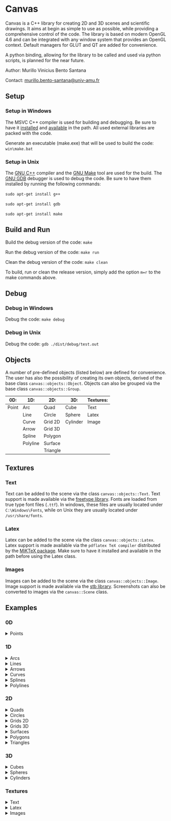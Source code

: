# Canvas

<!-- markdownlint-disable MD010 MD024 MD033 -->

Canvas is a C++ library for creating 2D and 3D scenes and scientific drawings. It aims at begin as simple to use as possible, while providing a comprehensive control of the code. The library is based on modern OpenGL 4.6 and can be integrated with any window system that provides an OpenGL context. Default managers for GLUT and QT are added for convenience.

A python binding, allowing for the library to be called and used via python scripts, is planned for the near future.

Author: Murillo Vinicius Bento Santana

Contact: [murillo.bento-santana@univ-amu.fr](mailto:murillo.bento-santana@univ-amu.fr)

## Setup

### Setup in Windows

The MSVC C++ compiler is used for building and debugging. Be sure to have it [installed](https://visualstudio.microsoft.com/vs/community/) and [available](https://learn.microsoft.com/en-us/visualstudio/ide/reference/command-prompt-powershell?view=vs-2022) in the path. All used external libraries are packed with the code.

Generate an executable (make.exe) that will be used to build the code: `win\make.bat`

### Setup in Unix

The [GNU C++](https://gcc.gnu.org/) compiler and the [GNU Make](https://www.gnu.org/software/make/) tool are used for the build. The [GNU GDB](https://www.sourceware.org/gdb/) debugger is used to debug the code. Be sure to have them installed by running the following commands:

`sudo apt-get install g++`

`sudo apt-get install gdb`

`sudo apt-get install make`

## Build and Run

Build the debug version of the code: `make`

Run the debug version of the code: `make run`

Clean the debug version of the code: `make clean`

To build, run or clean the release version, simply add the option `m=r` to the make commands above.

## Debug

### Debug in Windows

Debug the code: `make debug`

### Debug in Unix

Debug the code: `gdb ./dist/debug/test.out`

## Objects

A number of pre-defined objects (listed below) are defined for convenience. The user has also the possibility of creating its own objects, derived of the base class `canvas::objects::Object`. Objects can also be grouped via the base class `canvas::objects::Group`.

| 0D:   | 1D:      | 2D:      | 3D:      | Textures: |
|-------|----------|----------|----------|-----------|
| Point | Arc      | Quad     | Cube     | Text      |
|       | Line     | Circle   | Sphere   | Latex     |
|       | Curve    | Grid 2D  | Cylinder | Image     |
|       | Arrow    | Grid 3D  |          |           |
|       | Spline   | Polygon  |          |           |
|       | Polyline | Surface  |          |           |
|       |          | Triangle |          |           |

## Textures

### Text

Text can be added to the scene via the class `canvas::objects::Text`. Text support is made available via the [freetype library](http://freetype.org/). Fonts are loaded from true type font files (`.ttf`). In windows, these files are usually located under `C:\Windows\Fonts`, while on Unix they are usually located under `/usr/share/fonts`.

### Latex

Latex can be added to the scene via the class `canvas::objects::Latex`. Latex support is made available via the `pdflatex TeX compiler` distributed by the [MiKTeX package](https://miktex.org/). Make sure to have it installed and available in the path before using the Latex class.

### Images

Images can be added to the scene via the class `canvas::objects::Image`. Image support is made available via the [stb library](https://github.com/nothings/stb). Screenshots can also be converted to images via the `canvas::Scene` class.

## Examples

### 0D

<details>
	<summary>Points</summary>
	<img src="test/data/tutorial/0D/points.png" height="600"/>

	//canvas
	#include "inc/Scene/Scene.hpp"
	#include "inc/Objects/0D/Point.hpp"

	//examples
	#include "inc/examples.hpp"

	void points(canvas::Scene* scene)
	{
		//data
		const unsigned n = 10;
		const float r = 1.0f / n;
		//objects
		for(unsigned i = 0; i < n; i++)
		{
			for(unsigned j = 0; j < n; j++)
			{
				const float x1 = 2 * r * j + r - 1;
				const float x2 = 2 * r * i + r - 1;
				scene->add_object(new canvas::objects::Point);
				((canvas::objects::Point*) scene->object(n * i + j))->position({x1, x2, 0});
			}
		}
	}
</details>

### 1D

<details>
	<summary>Arcs</summary>
	<img src="test/data/tutorial/1D/arcs.png" height="600"/>

	//std
	#include <cmath>

	//canvas
	#include "inc/Scene/Scene.hpp"
	#include "inc/Objects/1D/Arc.hpp"
	#include "inc/Objects/1D/Arrow.hpp"

	//examples
	#include "inc/examples.hpp"

	void arcs(canvas::Scene* scene)
	{
		//data
		const unsigned n = 10;
		const float r = 1.0f / n;
		//objects
		for(unsigned i = 0; i < n; i++)
		{
			for(unsigned j = 0; j < n; j++)
			{
				scene->add_object(new canvas::objects::Arc);
				((canvas::objects::Arc*) scene->object(n * i + j))->radius(r);
				((canvas::objects::Arc*) scene->object(n * i + j))->angle(0, 0);
				((canvas::objects::Arc*) scene->object(n * i + j))->add_arrow(0.5, true);
				((canvas::objects::Arc*) scene->object(n * i + j))->color_fill({0, 0, 1});
				((canvas::objects::Arc*) scene->object(n * i + j))->color_stroke({1, 1, 1});
				((canvas::objects::Arc*) scene->object(n * i + j))->arrow(0)->width(r / 5);
				((canvas::objects::Arc*) scene->object(n * i + j))->arrow(0)->height(r / 5);
				((canvas::objects::Arc*) scene->object(n * i + j))->angle(1, 2 * M_PI * float(n * i + j) / n / n);
				((canvas::objects::Arc*) scene->object(n * i + j))->shift({2 * r * j + r - 1, 2 * r * i + r - 1, 0});
			}
		}
	}
</details>

<details>
	<summary>Lines</summary>
	<img src="test/data/tutorial/1D/lines.png" height="600"/>

	//canvas
	#include "inc/Scene/Scene.hpp"
	#include "inc/Objects/1D/Line.hpp"
	#include "inc/Objects/1D/Arrow.hpp"

	//examples
	#include "inc/examples.hpp"

	void lines(canvas::Scene* scene)
	{
		//data
		float s = 0.90f;
		const unsigned n = 5;
		const float x1[] = {-1, +1, +1, -1};
		const float x2[] = {-1, -1, +1, +1};
		//objects
		for(unsigned i = 0; i < n; i++)
		{
			for(unsigned j = 0; j < 4; j++)
			{
				scene->add_object(new canvas::objects::Line);
				((canvas::objects::Line*) scene->object(4 * i + j))->add_arrow(0.50f, true);
				((canvas::objects::Line*) scene->object(4 * i + j))->arrow(0)->width(s / 10);
				((canvas::objects::Line*) scene->object(4 * i + j))->arrow(0)->height(s / 10);
				((canvas::objects::Line*) scene->object(4 * i + j))->point(0, {s * x1[(j + 0) % 4], s * x2[(j + 0) % 4], 0});
				((canvas::objects::Line*) scene->object(4 * i + j))->point(1, {s * x1[(j + 1) % 4], s * x2[(j + 1) % 4], 0});
			}
			s /= 2;
		}
	}
</details>

<details>
	<summary>Arrows</summary>
	<img src="test/data/tutorial/1D/arrows.png" height="600"/>

	//canvas
	#include "inc/Scene/Scene.hpp"
	#include "inc/Objects/1D/Line.hpp"
	#include "inc/Objects/1D/Arrow.hpp"

	//examples
	#include "inc/examples.hpp"

	void arrows(canvas::Scene* scene)
	{
		//objects
		canvas::objects::Line* a1 = new canvas::objects::Line;
		canvas::objects::Line* a2 = new canvas::objects::Line;
		canvas::objects::Line* a3 = new canvas::objects::Line;
		//setup
		a1->add_arrow(1, true);
		a2->add_arrow(1, true);
		a3->add_arrow(1, true);
		a1->point(0, {0, 0, 0});
		a1->point(1, {1, 0, 0});
		a2->point(0, {0, 0, 0});
		a2->point(1, {0, 1, 0});
		a3->point(0, {0, 0, 0});
		a3->point(1, {0, 0, 1});
		a1->color_stroke({1, 0, 0});
		a2->color_stroke({0, 1, 0});
		a3->color_stroke({0, 0, 1});
		//scene
		scene->add_object(a1);
		scene->add_object(a2);
		scene->add_object(a3);
	}
</details>

<details>
	<summary>Curves</summary>
	<img src="test/data/tutorial/1D/curves.png" height="600"/>

	//std
	#include <cmath>

	//canvas
	#include "inc/Scene/Scene.hpp"
	#include "inc/Objects/1D/Curve.hpp"
	#include "inc/Objects/1D/Arrow.hpp"

	//examples
	#include "inc/examples.hpp"

	void curves(canvas::Scene* scene)
	{
		//data
		const float r = 1.0f;
		const unsigned nt = 5;
		const unsigned nm = 200;
		//curve
		canvas::objects::Curve* curve = new canvas::objects::Curve;
		curve->position([r] (float s){ 
			const float v1 = r * cosf(2 * nt * M_PI * s);
			const float v2 = r * sinf(2 * nt * M_PI * s);
			return canvas::vec3(v1, v2, s);
		});
		curve->gradient([r] (float s){ 
			const float v1 = -2 * nt * M_PI * r * sinf(2 * nt * M_PI * s);
			const float v2 = +2 * nt * M_PI * r * cosf(2 * nt * M_PI * s);
			return canvas::vec3(v1, v2, 1);
		});
		curve->hessian([r] (float s){ 
			const float v1 = -4 * nt * nt * M_PI * M_PI * r * cosf(2 * nt * M_PI * s);
			const float v2 = -4 * nt * nt * M_PI * M_PI * r * sinf(2 * nt * M_PI * s);
			return canvas::vec3(v1, v2, 0);
		});
		curve->mesh(nm);
		scene->add_object(curve);
	}
</details>

<details>
	<summary>Splines</summary>
	<img src="test/data/tutorial/1D/splines.png" height="600"/>

	//canvas
	#include "inc/Scene/Scene.hpp"
	#include "inc/Objects/1D/Arrow.hpp"
	#include "inc/Objects/1D/Spline.hpp"

	//examples
	#include "inc/examples.hpp"

	void splines(canvas::Scene* scene)
	{
		//data
		const float r = 9.00e-01;
		const float s = 5.00e-01;
		canvas::objects::Spline* spline = new canvas::objects::Spline;
		//spline
		spline->mesh(100);
		spline->point(0, {+r, 0, 0});
		spline->point(1, {0, +r, 0});
		spline->add_point({-r, 0, 0});
		spline->add_point({0, -r, 0});
		spline->add_point({+r, 0, 0});
		spline->add_arrow(0.50f, true);
		spline->add_arrow(1.50f, true);
		spline->add_arrow(2.50f, true);
		spline->add_arrow(3.50f, true);
		spline->arrow(0)->width(0.10f);
		spline->arrow(1)->width(0.10f);
		spline->arrow(2)->width(0.10f);
		spline->arrow(3)->width(0.10f);
		spline->arrow(0)->height(0.10f);
		spline->arrow(1)->height(0.10f);
		spline->arrow(2)->height(0.10f);
		spline->arrow(3)->height(0.10f);
		spline->control(0, 1, {+r, +s, 0});
		spline->control(1, 0, {+s, +r, 0});
		spline->control(1, 1, {-s, +r, 0});
		spline->control(2, 0, {-r, +s, 0});
		spline->control(2, 1, {-r, -s, 0});
		spline->control(3, 0, {-s, -r, 0});
		spline->control(3, 1, {+s, -r, 0});
		spline->control(4, 0, {+r, -s, 0});
		//scene
		scene->add_object(spline);
	}
</details>

<details>
	<summary>Polylines</summary>
	<img src="test/data/tutorial/1D/polylines.png" height="600"/>

	//canvas
	#include "inc/Scene/Scene.hpp"
	#include "inc/Objects/1D/Arrow.hpp"
	#include "inc/Objects/1D/Polyline.hpp"

	//examples
	#include "inc/examples.hpp"

	void polylines(canvas::Scene* scene)
	{
		//data
		const float w = 1.00e-01;
		const float h = 1.00e-01;
		const float t = 1.00e-02;
		canvas::objects::Polyline* polyline;
		//spline
		polyline = new canvas::objects::Polyline;
		polyline->points().push_back({-w / 2, -h / 2 - t, 0});
		polyline->points().push_back({+w / 2, -h / 2 - t, 0});
		polyline->points().push_back({+w / 2, -h / 2, 0});
		polyline->points().push_back({+t / 2, -h / 2, 0});
		polyline->points().push_back({+t / 2, +h / 2, 0});
		polyline->points().push_back({+w / 2, +h / 2, 0});
		polyline->points().push_back({+w / 2, +h / 2 + t, 0});
		polyline->points().push_back({-w / 2, +h / 2 + t, 0});
		polyline->points().push_back({-w / 2, +h / 2, 0});
		polyline->points().push_back({-t / 2, +h / 2, 0});
		polyline->points().push_back({-t / 2, -h / 2, 0});
		polyline->points().push_back({-w / 2, -h / 2, 0});
		polyline->points().push_back({-w / 2, -h / 2 - t, 0});
		//arrows
		for(unsigned i = 0; i < 12; i++)
		{
			polyline->add_arrow(i + 0.5f, true);
			polyline->arrow(i)->width(2.50e-03);
			polyline->arrow(i)->height(2.50e-03);
		}
		//scene
		scene->add_object(polyline);
	}
</details>

### 2D

<details>
	<summary>Quads</summary>
	<img src="test/data/tutorial/2D/quads.png" height="600"/>

	//canvas
	#include "inc/Scene/Scene.hpp"
	#include "inc/Objects/2D/Quad.hpp"

	//examples
	#include "inc/examples.hpp"

	void quads(canvas::Scene* scene)
	{
		//data
		const unsigned n = 40;
		const float s = 2.0f / n;
		//objects
		for(unsigned i = 0; i < n; i++)
		{
			for(unsigned j = 0; j < n; j++)
			{
				scene->add_object(new canvas::objects::Quad);
				((canvas::objects::Quad*) scene->object(n * i + j))->color_fill({0, 0, 1});
				((canvas::objects::Quad*) scene->object(n * i + j))->color_stroke({1, 1, 1});
				((canvas::objects::Quad*) scene->object(n * i + j))->point(0, {(j + 0) * s - 1, (i + 0) * s - 1, 0});
				((canvas::objects::Quad*) scene->object(n * i + j))->point(1, {(j + 1) * s - 1, (i + 0) * s - 1, 0});
				((canvas::objects::Quad*) scene->object(n * i + j))->point(2, {(j + 1) * s - 1, (i + 1) * s - 1, 0});
				((canvas::objects::Quad*) scene->object(n * i + j))->point(3, {(j + 0) * s - 1, (i + 1) * s - 1, 0});
			}
		}
	}
</details>

<details>
	<summary>Circles</summary>
	<img src="test/data/tutorial/2D/circles.png" height="600"/>

	//canvas
	#include "inc/Scene/Scene.hpp"
	#include "inc/Objects/2D/Circle.hpp"

	//examples
	#include "inc/examples.hpp"

	void circles(canvas::Scene* scene)
	{
		//data
		const unsigned n = 10;
		const float r = 1.0f / n;
		//objects
		for(unsigned i = 0; i < n; i++)
		{
			for(unsigned j = 0; j < n; j++)
			{
				scene->add_object(new canvas::objects::Circle);
				((canvas::objects::Circle*) scene->object(n * i + j))->radius(0.9 * r);
				((canvas::objects::Circle*) scene->object(n * i + j))->color_fill({0, 0, 1});
				((canvas::objects::Circle*) scene->object(n * i + j))->color_stroke({1, 1, 1});
				((canvas::objects::Circle*) scene->object(n * i + j))->shift({2 * r * j + r - 1, 2 * r * i + r - 1, 0});
			}
		}
	}
</details>

<details>
	<summary>Grids 2D</summary>
	<img src="test/data/tutorial/2D/grid_2D.png" height="600"/>

	//canvas
	#include "inc/Scene/Scene.hpp"
	#include "inc/Objects/2D/Grid_2D.hpp"

	//examples
	#include "inc/examples.hpp"

	void grid_2D(canvas::Scene* scene)
	{
		//data
		const unsigned n = 10;
		const float s = 1.0f / n;
		//objects
		for(unsigned i = 0; i < n; i++)
		{
			for(unsigned j = 0; j < n; j++)
			{
				const float x1 = 2 * j * s - 1 + s;
				const float x2 = 2 * i * s - 1 + s;
				scene->add_object(new canvas::objects::Grid_2D);
				((canvas::objects::Grid_2D*) scene->object(n * i + j))->scale(0.5 * s);
				((canvas::objects::Grid_2D*) scene->object(n * i + j))->shift({x1, x2, 0});
				((canvas::objects::Grid_2D*) scene->object(n * i + j))->color_fill({0, 0, 1});
				((canvas::objects::Grid_2D*) scene->object(n * i + j))->color_stroke({1, 1, 1});
			}
		}
	}
</details>

<details>
	<summary>Grids 3D</summary>
	<img src="test/data/tutorial/2D/grid_3D.png" height="600"/>

	//canvas
	#include "inc/Scene/Scene.hpp"
	#include "inc/Objects/2D/Grid_3D.hpp"

	//examples
	#include "inc/examples.hpp"

	void grid_3D(canvas::Scene* scene)
	{
		//data
		const unsigned n = 10;
		const float s = 1.0f / n;
		//objects
		for(unsigned i = 0; i < n; i++)
		{
			for(unsigned j = 0; j < n; j++)
			{
				const float x1 = 2 * j * s - 1 + s;
				const float x2 = 2 * i * s - 1 + s;
				scene->add_object(new canvas::objects::Grid_3D);
				((canvas::objects::Grid_3D*) scene->object(n * i + j))->scale(0.5 * s);
				((canvas::objects::Grid_3D*) scene->object(n * i + j))->shift({x1, x2, 0});
				((canvas::objects::Grid_3D*) scene->object(n * i + j))->color_fill({0, 0, 1});
				((canvas::objects::Grid_3D*) scene->object(n * i + j))->color_stroke({1, 1, 1});
			}
		}
	}
</details>

<details>
	<summary>Surfaces</summary>
	<img src="test/data/tutorial/2D/surfaces.png" height="600"/>

	//canvas
	#include "inc/Scene/Scene.hpp"
	#include "inc/Objects/2D/Surface.hpp"

	//examples
	#include "inc/examples.hpp"

	void surfaces(canvas::Scene* scene)
	{
		//data
		canvas::objects::Surface* surface = new canvas::objects::Surface;
		//surface
		surface->mesh(0, 100);
		surface->mesh(1, 100);
		surface->domain(0, 0, -1);
		surface->domain(0, 1, +1);
		surface->domain(1, 0, -1);
		surface->domain(1, 1, +1);
		surface->color_fill({0, 0, 1});
		surface->position([] (float s1, float s2) { 
			const float r = 4 * M_PI * sqrtf(s1 * s1 + s2 * s2);
			return canvas::vec3(s1, s2, fabsf(r) < 1e-5 ? 1 : sinf(r) / r); 
		});
		//light
		scene->light().position({0, 0, 2});
		scene->light().update_shaders();
		//scene
		scene->add_object(surface);
	}
</details>

<details>
	<summary>Polygons</summary>
	<img src="test/data/tutorial/2D/polygons.png" height="600"/>

	//canvas
	#include "inc/Scene/Scene.hpp"
	#include "inc/Objects/2D/Polygon.hpp"

	//examples
	#include "inc/examples.hpp"

	void polygons(canvas::Scene* scene)
	{
		//data
		canvas::objects::Polygon* polygon = new canvas::objects::Polygon;
		//polygon
		polygon->loops().push_back( 4);
		polygon->loops().push_back( 8);
		polygon->loops().push_back(12);
		polygon->loops().push_back(16);
		polygon->loops().push_back(20);
		polygon->color_fill({0, 0, 1});
		polygon->points().push_back({-3, -3});
		polygon->points().push_back({+3, -3});
		polygon->points().push_back({+3, +3});
		polygon->points().push_back({-3, +3});
		polygon->points().push_back({-2, -2});
		polygon->points().push_back({-2, -1});
		polygon->points().push_back({-1, -1});
		polygon->points().push_back({-1, -2});
		polygon->points().push_back({+1, -2});
		polygon->points().push_back({+1, -1});
		polygon->points().push_back({+2, -1});
		polygon->points().push_back({+2, -2});
		polygon->points().push_back({+1, +1});
		polygon->points().push_back({+1, +2});
		polygon->points().push_back({+2, +2});
		polygon->points().push_back({+2, +1});
		polygon->points().push_back({-2, +1});
		polygon->points().push_back({-2, +2});
		polygon->points().push_back({-1, +2});
		polygon->points().push_back({-1, +1});
		//scene
		scene->add_object(polygon);
	}
</details>

<details>
	<summary>Triangles</summary>
	<img src="test/data/tutorial/2D/triangles.png" height="600"/>

	//canvas
	#include "inc/Scene/Scene.hpp"
	#include "inc/Objects/2D/Triangle.hpp"

	//examples
	#include "inc/examples.hpp"

	void triangles(canvas::Scene* scene)
	{
		//data
		const unsigned n = 10;
		const float r = 1.0f / n;
		//objects
		for(unsigned i = 0; i < n; i++)
		{
			for(unsigned j = 0; j < n; j++)
			{
				scene->add_object(new canvas::objects::Triangle);
				((canvas::objects::Triangle*) scene->object(n * i + j))->scale(r);
				((canvas::objects::Triangle*) scene->object(n * i + j))->color_fill({0, 0, 1});
				((canvas::objects::Triangle*) scene->object(n * i + j))->point(0, {-1, -1, 0});
				((canvas::objects::Triangle*) scene->object(n * i + j))->point(1, {+1, -1, 0});
				((canvas::objects::Triangle*) scene->object(n * i + j))->point(2, {+0, +1, 0});
				((canvas::objects::Triangle*) scene->object(n * i + j))->shift({2 * r * j + r - 1, 2 * r * i + r - 1, 0});
			}
		}
	}
</details>

### 3D

<details>
	<summary>Cubes</summary>
	<img src="test/data/tutorial/3D/cubes.png" height="600"/>

	//canvas
	#include "inc/Scene/Scene.hpp"
	#include "inc/Objects/3D/Cube.hpp"

	//examples
	#include "inc/examples.hpp"

	void cubes(canvas::Scene* scene)
	{
		//data
		const unsigned n = 10;
		const float s = 1.0f / n;
		//objects
		for(unsigned i = 0; i < n; i++)
		{
			for(unsigned j = 0; j < n; j++)
			{
				const float x1 = 2 * j * s - 1 + s;
				const float x2 = 2 * i * s - 1 + s;
				scene->add_object(new canvas::objects::Cube);
				((canvas::objects::Cube*) scene->object(n * i + j))->scale(s);
				((canvas::objects::Cube*) scene->object(n * i + j))->shift({x1, x2, 0});
				((canvas::objects::Cube*) scene->object(n * i + j))->color_fill({0.0f, 0.0f, 1.0f});
				((canvas::objects::Cube*) scene->object(n * i + j))->color_stroke({1.0f, 1.0f, 1.0f});
			}
		}
	}
</details>

<details>
	<summary>Spheres</summary>
	<img src="test/data/tutorial/3D/spheres.png" height="600"/>

	//canvas
	#include "inc/Scene/Scene.hpp"
	#include "inc/Objects/3D/Sphere.hpp"

	//examples
	#include "inc/examples.hpp"

	void spheres(canvas::Scene* scene)
	{
		//data
		const unsigned n = 10;
		const float s = 1.0f / n;
		//objects
		for(unsigned i = 0; i < n; i++)
		{
			for(unsigned j = 0; j < n; j++)
			{
				const float x1 = 2 * j * s - 1 + s;
				const float x2 = 2 * i * s - 1 + s;
				scene->add_object(new canvas::objects::Sphere);
				((canvas::objects::Sphere*) scene->object(n * i + j))->scale(s);
				((canvas::objects::Sphere*) scene->object(n * i + j))->shift({x1, x2, 0});
				((canvas::objects::Sphere*) scene->object(n * i + j))->color_fill({0.0f, 0.0f, 1.0f});
				((canvas::objects::Sphere*) scene->object(n * i + j))->color_stroke({1.0f, 1.0f, 1.0f});
			}
		}
	}
</details>

<details>
	<summary>Cylinders</summary>
	<img src="test/data/tutorial/3D/cylinders.png" height="600"/>

	//canvas
	#include "inc/Scene/Scene.hpp"
	#include "inc/Objects/3D/Cylinder.hpp"

	//examples
	#include "inc/examples.hpp"

	void cylinders(canvas::Scene* scene)
	{
		//data
		const unsigned n = 10;
		const float s = 1.0f / n;
		//objects
		for(unsigned i = 0; i < n; i++)
		{
			for(unsigned j = 0; j < n; j++)
			{
				const float x1 = 2 * j * s - 1 + s;
				const float x2 = 2 * i * s - 1 + s;
				scene->add_object(new canvas::objects::Cylinder);
				((canvas::objects::Cylinder*) scene->object(n * i + j))->scale(s / 2);
				((canvas::objects::Cylinder*) scene->object(n * i + j))->shift({x1, x2, 0});
				((canvas::objects::Cylinder*) scene->object(n * i + j))->color_fill({0.0f, 0.0f, 1.0f});
				((canvas::objects::Cylinder*) scene->object(n * i + j))->color_stroke({1.0f, 1.0f, 1.0f});
			}
		}
	}
</details>

### Textures

<details>
	<summary>Text</summary>
	<img src="test/data/tutorial/Images/text.png" height="600"/>

	//canvas
	#include "inc/Scene/Scene.hpp"
	#include "inc/Objects/2D/Quad.hpp"
	#include "inc/Objects/Image/Text.hpp"

	//examples
	#include "inc/examples.hpp"

	//static
	static const float x[] = {-1, -1, +1, -1, +1, +1, -1, +1};
	static const char* c[] = {"A", "B", "C", "D", "E", "F", "G", "H"};
	static const char* a[] = {"NE", "NW", "SW", "SE", "SW", "SE", "NE", "NW"};

	void text(canvas::Scene* scene)
	{
		//fonts
		scene->add_font("times");
		//objects
		canvas::objects::Quad* quad;
		canvas::objects::Text* text[9];
		for(unsigned i = 0; i < 9; i++)
		{
			scene->add_object(text[i] = new canvas::objects::Text);
		}
		scene->add_object(quad = new canvas::objects::Quad);
		//quad
		quad->fill(false);
		quad->point(0, {-1, -1, 0});
		quad->point(1, {+1, -1, 0});
		quad->point(2, {+1, +1, 0});
		quad->point(3, {-1, +1, 0});
		//text
		text[4]->size(0.2f);
		text[4]->anchor("CC");
		text[4]->position({0, 0, 0});
		text[4]->color_fill({0, 1, 0});
		for(unsigned i = 0; i < 4; i++)
		{
			text[i + 0]->size(0.2f);
			text[i + 5]->size(0.2f);
			text[i + 0]->text(c[i + 0]);
			text[i + 5]->text(c[i + 4]);
			text[i + 0]->anchor(a[i + 0]);
			text[i + 5]->anchor(a[i + 4]);
			text[i + 0]->color_fill({0, 0, 1});
			text[i + 5]->color_fill({1, 0, 0});
			text[i + 0]->position({x[2 * i + 0], x[2 * i + 1], 0});
			text[i + 5]->position({x[2 * i + 0], x[2 * i + 1], 0});
		}
		text[4]->text("this is a\nmulti-\vline\ntext\twith tab");
	}
</details>

<details>
	<summary>Latex</summary>
	<img src="test/data/tutorial/Images/latex.png" height="600"/>

	//canvas
	#include "inc/Scene/Scene.hpp"
	#include "inc/Objects/Image/Latex.hpp"

	//examples
	#include "inc/examples.hpp"

	void latex(canvas::Scene* scene)
	{
		//data
		char source[200];
		canvas::objects::Latex* latex;
		//images
		for(unsigned i = 0; i < 12; i++)
		{
			sprintf(source, "$ \\int_{0}^{L} %c_{%d} dx $", i + 65, i);
			scene->add_latex(source);
		}
		//objects
		for(unsigned i = 0; i < 4; i++)
		{
			for(unsigned j = 0; j < 3; j++)
			{
				latex = new canvas::objects::Latex;
				latex->size(0.15);
				latex->anchor("SW");
				latex->index(3 * i + j);
				latex->shift({2 * float(i) / 4 - 1, 2 * float(j) / 3 - 1, 0});
				scene->add_object(latex);
			}
		}
	}
</details>

<details>
	<summary>Images</summary>
	<img src="test/data/tutorial/Images/images.png" height="600"/>

	//canvas
	#include "inc/Scene/Scene.hpp"
	#include "inc/Objects/Image/Image.hpp"

	//examples
	#include "inc/examples.hpp"

	void images(canvas::Scene* scene)
	{
		//data
		char path[200];
		const unsigned ni = 10;
		canvas::objects::Image* image;
		//images
		for(unsigned i = 0; i < 12; i++)
		{
			sprintf(path, "data/images/wizard-%d.png", i % ni);
			scene->add_image(path);
		}
		//objects
		for(unsigned i = 0; i < 4; i++)
		{
			for(unsigned j = 0; j < 3; j++)
			{
				image = new canvas::objects::Image;
				image->size(0.5);
				image->anchor("CC");
				image->index(3 * i + j);
				image->shift({(2 * float(i) + 1) / 4 - 1, (2 * float(j) + 1) / 3 - 1, 0});
				scene->add_object(image);
			}
		}
	}
</details>

